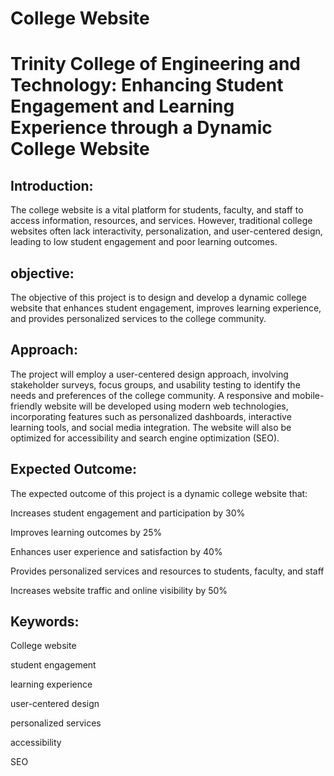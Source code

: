 # College Website

# Trinity College of Engineering and Technology: Enhancing Student Engagement and Learning Experience through a Dynamic College Website

## Introduction: 
The college website is a vital platform for students, faculty, and staff to access information, resources, and services. However, traditional college websites often lack interactivity, personalization, and user-centered design, leading to low student engagement and poor learning outcomes.

## objective: 
The objective of this project is to design and develop a dynamic college website that enhances student engagement, improves learning experience, and provides personalized services to the college community.

## Approach:
The project will employ a user-centered design approach, involving stakeholder surveys, focus groups, and usability testing to identify the needs and preferences of the college community. A responsive and mobile-friendly website will be developed using modern web technologies, incorporating features such as personalized dashboards, interactive learning tools, and social media integration. The website will also be optimized for accessibility and search engine optimization (SEO).

## Expected Outcome: 
The expected outcome of this project is a dynamic college website that:

Increases student engagement and participation by 30%

Improves learning outcomes by 25%

Enhances user experience and satisfaction by 40%

Provides personalized services and resources to students, faculty, and staff

Increases website traffic and online visibility by 50%

## Keywords: 
College website

student engagement

learning experience

user-centered design

personalized services

accessibility

SEO

